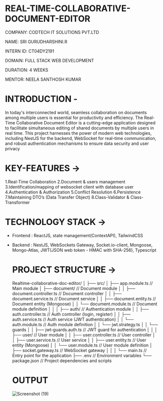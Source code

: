 # REAL-TIME-COLLABORATIVE-DOCUMENT-EDITOR

COMPANY: CODTECH IT SOLUTIONS PVT.LTD

NAME: SRI GURUDHARSHINI.R

INTERN ID: CT04DY2191

DOMAIN: FULL STACK WEB DEVELOPMENT

DURATION: 4 WEEKS

MENTOR: NEELA SANTHOSH KUMAR

# INTRODUCTION -

In today's interconnected world, seamless collaboration on documents among multiple users is essential for productivity and efficiency. The Real-Time Collaborative Document Editor is a cutting-edge application designed to facilitate simultaneous editing of shared documents by multiple users in real time. This project harnesses the power of modern web technologies, including NestJS for the backend, WebSocket for real-time communication, and robust authentication mechanisms to ensure data security and user privacy

# KEY-FEATURES ->

1.Real-Time Collaboration
2.Document & users management
3.Identification/mapping of websocket client with database user
4.Authentication & Authorization
5.Conflict Resolution
6.Persistence
7.Maintaining DTO’s (Data Transfer Object)
8.Class-Validator & Class-Transformer

# TECHNOLOGY STACK ->

- Frontend : ReactJS, state management(ContextAPI), TailwindCSS
- Backend : NestJS, WebSockets Gateway, Socket.io-client, Mongoose, Mongo-Atlas, JWT(JSON web token - HMAC with SHA-256), Typescript

  # PROJECT STRUCTURE ->

  Realtime-collaborative-doc-editor/ │ ├── src/ │ ├── app.module.ts // Main module │ ├── document/ // Document module │ │ ├── document.controller.ts // Document controller │ │ ├── document.service.ts // Document service │ │ ├── document.entity.ts // Document entity (Mongoose) │ │ └── document.module.ts // Document module definition │ │ │ ├── auth/ // Authentication module │ │ ├── auth.controller.ts // Auth controller (login, register) │ │ ├── auth.service.ts // Auth service (JWT authentication) │ │ └── auth.module.ts // Auth module definition │ │ └── jwt.strategy.ts │ │ └── guards │ │ ├── jwt-guards.auth.ts // JWT guard for authentication │ │ │ ├── user/ // User module │ │ ├── user.controller.ts // User controller │ │ ├── user.service.ts // User service │ │ ├── user.entity.ts // User entity (Mongoose) │ │ └── user.module.ts // User module definition │ ├── socket.gateway.ts // WebSocket gateway │ │ │ └── main.ts // Entry point for the application ├── .env // Environment variables └── package.json // Project dependencies and scripts

  # OUTPUT

  ![Screenshot (19)](https://github.com/tikhepooja11/Realtime-collaborative-document-editing-app/assets/47672660/4e9c93d3-9b8d-4170-8683-41b3c9cdf44d)
